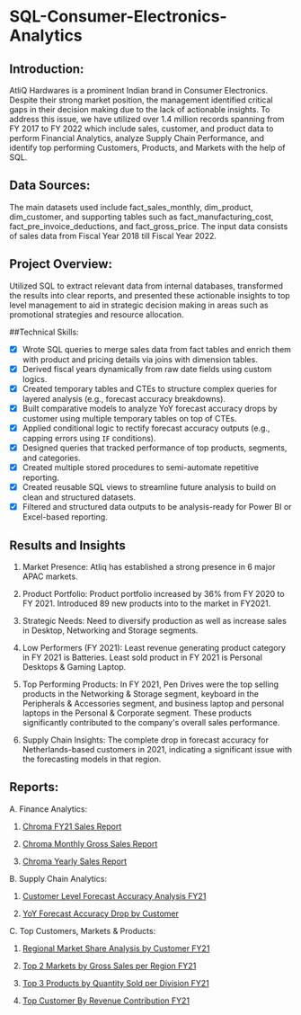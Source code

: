# SQL-Consumer-Electronics-Analytics

## Introduction:
AtliQ Hardwares is a prominent Indian brand in Consumer Electronics. Despite their strong market position, the management identified critical gaps in their decision
making due to the lack of actionable insights. To address this issue, we have utilized over 1.4 million records spanning from FY 2017 to FY 2022 which include
sales, customer, and product data to perform Financial Analytics, analyze Supply Chain Performance, and identify top performing Customers, Products, and Markets
with the help of SQL.

## Data Sources:
The main datasets used include fact_sales_monthly, dim_product, dim_customer, and supporting tables such as fact_manufacturing_cost, fact_pre_invoice_deductions,
and fact_gross_price. The input data consists of sales data from Fiscal Year 2018 till Fiscal Year 2022.

## Project Overview:
Utilized SQL to extract relevant data from internal databases, transformed the results into clear reports, and presented these actionable insights to top level
management to aid in strategic decision making in areas such as promotional strategies and resource allocation.

##Technical Skills:
- [x] Wrote SQL queries to merge sales data from fact tables and enrich them with product and pricing details via joins with dimension tables.
- [x] Derived fiscal years dynamically from raw date fields using custom logics.
- [x] Created temporary tables and CTEs to structure complex queries for layered analysis (e.g., forecast accuracy breakdowns).
- [x] Built comparative models to analyze YoY forecast accuracy drops by customer using multiple temporary tables on top of CTEs.
- [x] Applied conditional logic to rectify forecast accuracy outputs (e.g., capping errors using `IF` conditions).
- [x] Designed queries that tracked performance of top products, segments, and categories.
- [x] Created multiple stored procedures to semi-automate repetitive reporting.
- [x] Created reusable SQL views to streamline future analysis to build on clean and structured datasets.
- [x] Filtered and structured data outputs to be analysis-ready for Power BI or Excel-based reporting.

## Results and Insights
1. Market Presence:
Atliq has established a strong presence in 6 major APAC markets.

2. Product Portfolio:
Product portfolio increased by 36% from FY 2020 to FY 2021.
Introduced 89 new products into to the market in FY2021.

3. Strategic Needs:
Need to diversify production as well as increase sales in Desktop, Networking and Storage segments.

4. Low Performers (FY 2021):
Least revenue generating product category in FY 2021 is Batteries.
Least sold product in FY 2021 is Personal Desktops & Gaming Laptop.

5. Top Performing Products:
In FY 2021, Pen Drives were the top selling products in the Networking & Storage segment, keyboard in the Peripherals & Accessories segment, and business laptop
and personal laptops in the Personal & Corporate segment. These products significantly contributed to the company's overall sales performance.

7. Supply Chain Insights:
The complete drop in forecast accuracy for Netherlands-based customers in 2021, indicating a significant issue with the forecasting models in that region.

## Reports:
A. Finance Analytics:
1. [Chroma FY21 Sales Report](https://github.com/SatyapriyaDasgupta/SQL-Consumer-Electronics-Analytics/blob/44072f808311f8fdb2e90d94c54cfe1a0235df41/Finance%20Analytics/Chroma%20FY21%20Sales%20Report.csv)

2. [Chroma Monthly Gross Sales Report](https://github.com/SatyapriyaDasgupta/SQL-Consumer-Electronics-Analytics/blob/44072f808311f8fdb2e90d94c54cfe1a0235df41/Finance%20Analytics/Chroma%20Monthly%20Gross%20Sales%20Report.csv)

3. [Chroma Yearly Sales Report](https://github.com/SatyapriyaDasgupta/SQL-Consumer-Electronics-Analytics/blob/44072f808311f8fdb2e90d94c54cfe1a0235df41/Finance%20Analytics/Chroma%20Yearly%20Sales%20Report.csv)

B. Supply Chain Analytics:
1. [Customer Level Forecast Accuracy Analysis FY21](https://github.com/SatyapriyaDasgupta/SQL-Consumer-Electronics-Analytics/blob/323fbd71526fcfb074ff5d92e7bf2e58da9be915/Supply%20Chain%20Analytics/Customer%20Level%20Forecast%20Accuracy%20Analysis%20FY21%20Report.csv)

2. [YoY Forecast Accuracy Drop by Customer](https://github.com/SatyapriyaDasgupta/SQL-Consumer-Electronics-Analytics/blob/323fbd71526fcfb074ff5d92e7bf2e58da9be915/Supply%20Chain%20Analytics/YoY%20Forecast%20Accuracy%20Drop%20by%20Customer%20Report.csv)

C. Top Customers, Markets & Products:
1. [Regional Market Share Analysis by Customer FY21](https://github.com/SatyapriyaDasgupta/SQL-Consumer-Electronics-Analytics/blob/323fbd71526fcfb074ff5d92e7bf2e58da9be915/Top%20Customers%2C%20Markets%20%26%20Products/Regional%20Market%20Share%20Analysis%20by%20Customer%20FY21%20Report.csv)

2. [Top 2 Markets by Gross Sales per Region FY21](https://github.com/SatyapriyaDasgupta/SQL-Consumer-Electronics-Analytics/blob/323fbd71526fcfb074ff5d92e7bf2e58da9be915/Top%20Customers%2C%20Markets%20%26%20Products/Top%202%20Markets%20by%20Gross%20Sales%20per%20Region%20FY21%20Report.csv)

3. [Top 3 Products by Quantity Sold per Division FY21](https://github.com/SatyapriyaDasgupta/SQL-Consumer-Electronics-Analytics/blob/323fbd71526fcfb074ff5d92e7bf2e58da9be915/Top%20Customers%2C%20Markets%20%26%20Products/Top%203%20Products%20by%20Quantity%20Sold%20per%20Division%20FY21%20Report.csv)

4. [Top Customer By Revenue Contribution FY21](https://github.com/SatyapriyaDasgupta/SQL-Consumer-Electronics-Analytics/blob/323fbd71526fcfb074ff5d92e7bf2e58da9be915/Top%20Customers%2C%20Markets%20%26%20Products/Top%20Customer%20By%20Revenue%20Contribution%20FY21%20Report.csv)
